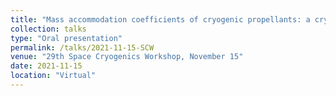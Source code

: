 ```yaml
---
title: "Mass accommodation coefficients of cryogenic propellants: a cryo/neutron study"
collection: talks
type: "Oral presentation"
permalink: /talks/2021-11-15-SCW
venue: "29th Space Cryogenics Workshop, November 15"
date: 2021-11-15
location: "Virtual"
---
```

